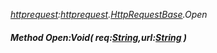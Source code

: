_[httprequest](../../modules/httprequest/httprequest-module.md):[httprequest](../../modules/httprequest/httprequest-module.md).[HttpRequestBase](../../modules/httprequest/httprequest-httprequestbase.md).Open_
##### Method Open:Void( req:[String](../../modules/wonkey/wonkey-types-string.md),url:[String](../../modules/wonkey/wonkey-types-string.md) )
